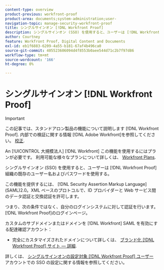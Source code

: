 ```yaml
---
content-type: overview
product-previous: workfront-proof
product-area: documents;system-administration;user-
navigation-topic: manage-security-workfront-proof
title: シングルサインオン [!DNL Workfront Proof]
description: シングルサインオン (SSO) を使用すると、ユーザーは [!DNL Workfront Proof] 組織の既存のユーザー名およびパスワードを使用する。
author: Courtney
feature: Workfront Proof, Digital Content and Documents
exl-id: eb1f6883-6209-4a55-b181-67af4b496ca0
source-git-commit: 405523606094d4f8553b0aee544d71c2b7f97d86
workflow-type: tm+mt
source-wordcount: '166'
ht-degree: 0%

---
```


# シングルサインオン [!DNL Workfront Proof]

>[!IMPORTANT]
>
>この記事では、スタンドアロン製品の機能について説明します [!DNL Workfront Proof]. 内部での検証に関する情報 [!DNL Adobe Workfront]を参照してください。 [校正](../../../review-and-approve-work/proofing/proofing.md).

An [!UICONTROL 大規模法人] [!DNL Workfront] この機能を使用するにはプランが必要です。 利用可能な様々なプランについて詳しくは、 [Workfront Plans](https://www.workfront.com/plans).

シングルサインオン (SSO) を使用すると、ユーザーは [!DNL Workfront Proof] 組織の既存のユーザー名およびパスワードを使用する。

この機能を提供するには、 [!DNL Security Assertion Markup Language] (SAML)2.0。XML ベースのプロトコルで、ID プロバイダーと Web サービス間のデータ認証と交換認証を許可します。

つまり、次の条件ではなく、自分のログインシステムに対して認証を行います。 [!DNL Workfront Proof]のログインページ。

カスタムのサブドメインまたはドメインを [!DNL Workfront] SAML を有効にする配達確認アカウント：

<!--* Custom sub-domains are free to set up. See our [Configure a branded domain in Workfront Proof](../../../workfront-proof/wp-acct-admin/branding/configure-branded-domain-in-wp.md) for more information.-->
* 完全にカスタマイズされたドメインについて詳しくは、  [ブランド化 [!DNL Workfront Proof] サイト — 詳細](../../../workfront-proof/wp-acct-admin/branding/brand-wp-site-advanced.md).

詳しくは、 [シングルサインオンの設定対象 [!DNL Workfront Proof] ユーザー](../../../workfront-proof/wp-acct-admin/account-settings/configure-sso-for-wp-users.md) アカウントでの SSO の設定に関する情報を参照してください。
